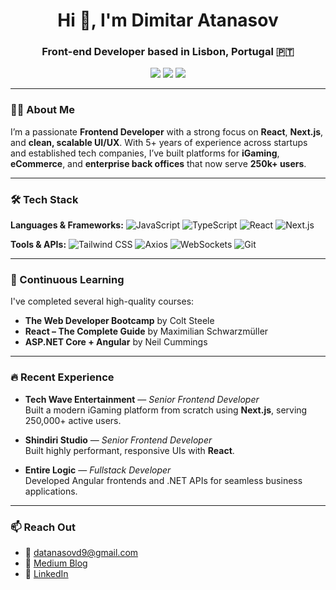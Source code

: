 <h1 align="center">Hi 👋, I'm Dimitar Atanasov</h1>
<h3 align="center"> Front-end Developer based in Lisbon, Portugal 🇵🇹</h3>

<p align="center">
  <a href="https://github.com/dmtratanasov"><img src="https://img.shields.io/github/followers/dmtratanasov?label=Follow&style=social"></a>
  <a href="https://linkedin.com/in/dimitar-atanasov-81585b99/"><img src="https://img.shields.io/badge/-LinkedIn-blue?style=flat-square&logo=linkedin"></a>
  <a href="https://medium.com/@dmtrata"><img src="https://img.shields.io/badge/-Medium-black?style=flat-square&logo=medium"></a>
</p>

---

### 👨‍💻 About Me

I’m a passionate **Frontend Developer** with a strong focus on **React**, **Next.js**, and **clean, scalable UI/UX**. With 5+ years of experience across startups and established tech companies, I’ve built platforms for **iGaming**, **eCommerce**, and **enterprise back offices** that now serve **250k+ users**.

---

### 🛠 Tech Stack

**Languages & Frameworks:**
![JavaScript](https://img.shields.io/badge/-JavaScript-black?style=flat-square&logo=javascript)
![TypeScript](https://img.shields.io/badge/-TypeScript-black?style=flat-square&logo=typescript)
![React](https://img.shields.io/badge/-React-black?style=flat-square&logo=react)
![Next.js](https://img.shields.io/badge/-Next.js-black?style=flat-square&logo=next.js)

**Tools & APIs:**
![Tailwind CSS](https://img.shields.io/badge/-Tailwind%20CSS-black?style=flat-square&logo=tailwind-css)
![Axios](https://img.shields.io/badge/-Axios-black?style=flat-square&logo=axios)
![WebSockets](https://img.shields.io/badge/-WebSockets-black?style=flat-square&logo=websockets)
![Git](https://img.shields.io/badge/-Git-black?style=flat-square&logo=git)

---

### 🧠 Continuous Learning

I've completed several high-quality courses:
- **The Web Developer Bootcamp** by Colt Steele
- **React – The Complete Guide** by Maximilian Schwarzmüller
- **ASP.NET Core + Angular** by Neil Cummings

---

### 🔥 Recent Experience

- **Tech Wave Entertainment** — *Senior Frontend Developer*  
  Built a modern iGaming platform from scratch using **Next.js**, serving 250,000+ active users.

- **Shindiri Studio** — *Senior Frontend Developer*  
  Built highly performant, responsive UIs with **React**.

- **Entire Logic** — *Fullstack Developer*  
  Developed Angular frontends and .NET APIs for seamless business applications.

---

### 📫 Reach Out

- 📧 datanasovd9@gmail.com  
- 📝 [Medium Blog](https://medium.com/@dmtrata)  
- 💼 [LinkedIn](https://www.linkedin.com/in/dimitar-atanasov-81585b99/)
